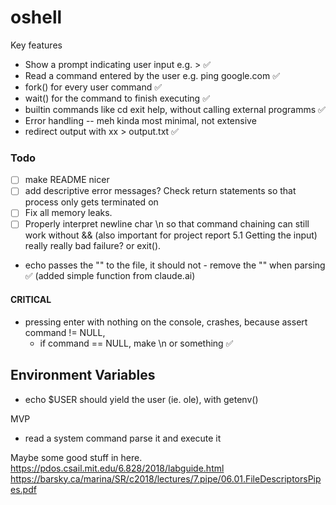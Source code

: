 # oshell

Key features

- Show a prompt indicating user input e.g. > ✅
- Read a command entered by the user e.g. ping google.com ✅
- fork() for every user command ✅
- wait() for the command to finish executing ✅
- builtin commands like cd exit help, without calling external programms ✅
- Error handling -- meh kinda most minimal, not extensive
- redirect output with xx > output.txt ✅

### Todo
- [ ] make README nicer
- [ ] add descriptive error messages? Check return statements so that process only gets terminated on 
- [ ] Fix all memory leaks.
- [ ] Properly interpret newline char \n so that command chaining can still work without && (also important for project report
5.1 Getting the input)
really really bad failure? or exit().
- echo passes the "" to the file, it should not - remove the "" when parsing ✅ (added simple function from claude.ai)

#### CRITICAL
- pressing enter with nothing on the console, crashes, because assert command != NULL, 
    + if command == NULL, make \\n or something ✅

## Environment Variables
- echo $USER should yield the user (ie. ole), with getenv()

MVP
- read a system command parse it and execute it

Maybe some good stuff in here.  
https://pdos.csail.mit.edu/6.828/2018/labguide.html  
https://barsky.ca/marina/SR/c2018/lectures/7.pipe/06.01.FileDescriptorsPipes.pdf  
